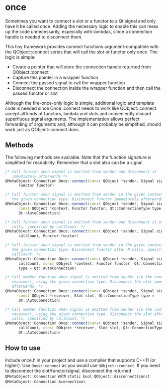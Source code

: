 # once

Sometimes you want to connect a slot or a functor to a Qt signal and only have it be called once. Adding the necessary logic to enable this can mess up the code unnecessarily, especially with lambdas, since a connection handle is needed to disconnect them.

This tiny framework provides connect functions argument-compatible with the QObject::connect series that will call the slot or functor only once. The logic is simple:
- Create a pointer that will store the connection handle returned from QObject::connect
- Capture this pointer in a wrapper function
- Connect the passed signal to call the wrapper function
- Disconnect the connection inside the wrapper function and then call the passed functor or slot

Although the fire-once-only logic is simple, additional logic and template code is needed since Once::connect needs to work like QObject::connect: accept all kinds of functors, lambda and slots and conveniently discard superfluous signal arguments. The implementation allows perfect forwarding of arguments and, although it can probably be simplified, should work just as QObject::connect does.

## Methods
The following methods are available. Note that the function signature is simplified for readability. Remember that a slot also can be a signal.

```cpp
/* Call functor when signal is emitted from sender and disconnect it
   immediately afterwards */
QMetaObject::Connection Once::connect(const QObject *sender, Signal signal,
      Functor functor)

/* Call functor when signal is emitted from sender in the given context, using
   the given connection type. Disconnect functor immediately afterwards. */
QMetaObject::Connection Once::connect(const QObject *sender, Signal signal,
      const QObject *context, Functor functor, Qt::ConnectionType type =
      Qt::AutoConnection)

/* Call functor when signal is emitted from sender and disconnect it after N
   calls, specified by callCount. */
QMetaObject::Connection Once::connect(const QObject *sender, Signal signal, int
      callCount, Functor functor)

/* Call functor when signal is emitted from sender in the given context, using
   the given connection type. Disconnect functor after N calls, specified by
   callCount. */
QMetaObject::Connection Once::connect(const QObject *sender, Signal signal, int
      callCount, const QObject *context, Functor functor, Qt::ConnectionType
      type = Qt::AutoConnection)

/* Call member function when signal is emitted from sender (in the context of
   receiver), using the given connection type. Disconnect the slot immediately
   afterwards. */
QMetaObject::Connection Once::connect(const QObject *sender, Signal signal,
      const QObject *receiver, Slot slot, Qt::ConnectionType type =
      Qt::AutoConnection)

/* Call member function when signal is emitted from sender (in the context of
   receiver), using the given connection type. Disconnect the slot after N
   calls, specified by callCount. */
QMetaObject::Connection Once::connect(const QObject *sender, Signal signal, int
      callCount, const QObject *receiver, Slot slot, Qt::ConnectionType type =
      Qt::AutoConnection)
```

## How to use
Include once.h in your project and use a compiler that supports C++11 (or
higher). Use `Once::connect` as you would use `QObject::connect`. If you need
to disconnect the slot/functor/signal, disconnect the returned
`QMetaObject::Connection` with `static bool QObject::disconnect(const
QMetaObject::Connection &connection)`.
